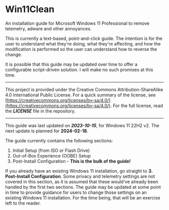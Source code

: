 # Win11Clean
An installation guide for Microsoft Windows 11 Professional to remove telemetry, adware and other annoyances.

This is currently a text-based, point-and-click guide.  The intention is for the user to understand what they're doing, what they're affecting, and how the modification is performed so the user can understand how to reverse the change.

It is possible that this guide may be updated over time to offer a configurable script-driven solution.  I will make no such promises at this time.

- - - - - 

This project is provided under the Creative Commons Attribution-ShareAlike 4.0 International Public License.  For a quick summary of the license, see [https://creativecommons.org/licenses/by-sa/4.0/](https://creativecommons.org/licenses/by-sa/4.0/).  For the full license, read the ***LICENSE*** file in the repository.

- - - - -

This guide was last updated on ***2023-10-15***, for Windows 11 22H2 v2.  The next update is planned for **2024-02-18**.

The guide currently contains the following sections:

1. Initial Setup (from ISO or Flash Drive)
2. Out-of-Box Experience (OOBE) Setup
3. Post-Install Configuration - **This is the bulk of the guide!**

If you already have an existing Windows 11 installation, go straight to **3. Post-Install Configuration**.  Some privacy and telemetry settings are not covered in this section, as it is assumed that these would've already been handled by the first two sections.  The guide may be updated at some point in time to provide guidance for users to change those settings on an existing Windows 11 installation.  For the time being, that will be an exercise left to the reader.
